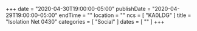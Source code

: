 +++
date = "2020-04-30T19:00:00-05:00"
publishDate = "2020-04-29T19:00:00-05:00"
endTime = ""
location = ""
ncs = [ "KA0LDG" ]
title = "Isolation Net 0430"
categories = [ "Social" ]
dates = [ "" ]
+++
